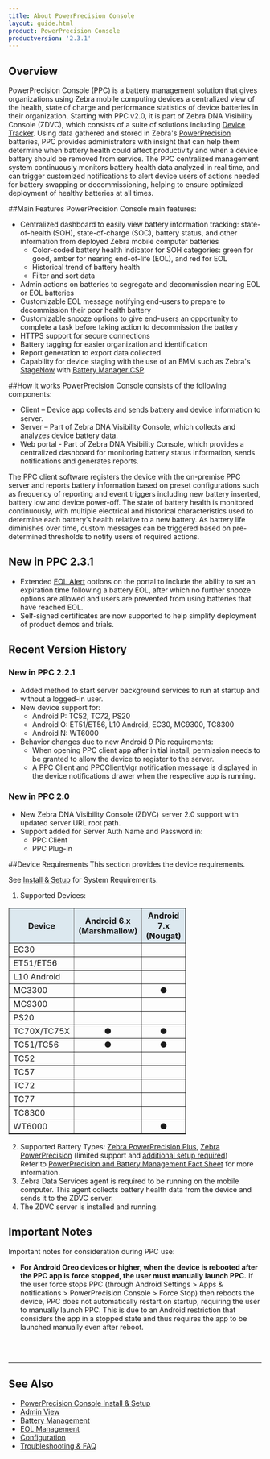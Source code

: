```yaml
---
title: About PowerPrecision Console
layout: guide.html
product: PowerPrecision Console
productversion: '2.3.1'
---
```


## Overview

PowerPrecision Console (PPC) is a battery management solution that gives organizations using Zebra mobile computing devices a centralized view of the health, state of charge and performance statistics of device batteries in their organization. Starting with PPC v2.0, it is part of Zebra DNA Visibility Console (ZDVC), which consists of a suite of solutions including [Device Tracker](/devicetracker/latest/guide/about). Using data gathered and stored in Zebra's [PowerPrecision](https://www.zebra.com/content/dam/zebra_new_ia/en-us/solutions-verticals/product/accessories/Mobile%20Computer%20Accessories/Batteries/Power%20Precision%20Battery%20Solutions/white-paper/power-precision-batteries-white-paper-en-us.pdf) batteries, PPC provides administrators with insight that can help them determine when battery health could affect productivity and when a device battery should be removed from service. The PPC centralized management system continuously monitors battery health data analyzed in real time, and can trigger customized notifications to alert device users of actions needed for battery swapping or decommissioning, helping to ensure optimized deployment of healthy batteries at all times.

##Main Features
PowerPrecision Console main features:
* Centralized dashboard to easily view battery information tracking: state-of-health (SOH), state-of-charge (SOC), battery status, and other information from deployed Zebra mobile computer batteries 
  * Color-coded battery health indicator for SOH categories: green for good, amber for nearing end-of-life (EOL), and red for EOL
  * Historical trend of battery health 
  * Filter and sort data 
* Admin actions on batteries to segregate and decommission nearing EOL or EOL batteries
* Customizable EOL message notifying end-users to prepare to decommission their poor health battery
* Customizable snooze options to give end-users an opportunity to complete a task before taking action to decommission the battery
* HTTPS support for secure connections 
* Battery tagging for easier organization and identification
* Report generation to export data collected 
* Capability for device staging with the use of an EMM such as Zebra's [StageNow](/stagenow/latest/about) with [Battery Manager CSP](/mx/batterymgr).

##How it works
PowerPrecision Console consists of the following components:
* Client – Device app collects and sends battery and device information to server.
* Server – Part of Zebra DNA Visibility Console, which collects and analyzes device battery data.
* Web portal - Part of Zebra DNA Visibility Console, which provides a centralized dashboard for monitoring battery status information, sends notifications and generates reports.

The PPC client software registers the device with the on-premise PPC server and reports battery information based on preset configurations such as frequency of reporting and event triggers including new battery inserted, battery low and device power-off. The state of battery health is monitored continuously, with multiple electrical and historical characteristics used to determine each battery’s health relative to a new battery. As battery life diminishes over time, custom messages can be triggered based on pre-determined thresholds to notify users of required actions. 

## New in PPC 2.3.1
* Extended [EOL Alert](../config) options on the portal to include the ability to set an expiration time following a battery EOL, after which no further snooze options are allowed and users are prevented from using batteries that have reached EOL.
* Self-signed certificates are now supported to help simplify deployment of product demos and trials.


## Recent Version History
### New in PPC 2.2.1
* Added method to start server background services to run at startup and without a logged-in user.
* New device support for: 
  * Android P: TC52, TC72, PS20
  * Android O: ET51/ET56, L10 Android, EC30, MC9300, TC8300
  * Android N: WT6000
* Behavior changes due to new Android 9 Pie requirements:
  * When opening PPC client app after initial install, permission needs to be granted to allow the device to register to the server.
  * A PPC Client and PPCClientMgr notification message is displayed in the device notifications drawer when the respective app is running.  

### New in PPC 2.0
* New Zebra DNA Visibility Console (ZDVC) server 2.0 support with updated server URL root path.
* Support added for Server Auth Name and Password in:
  * PPC Client
  * PPC Plug-in

##Device Requirements
This section provides the device requirements.

See [Install & Setup](../setup) for System Requirements.

1. Supported Devices:
  <table class="facelift" align="center" style="width:70%" border="1" padding="5px">
    <tr bgcolor="#dce8ef">
      <th>Device</th>
      <th style="text-align:center">Android 6.x <br>(Marshmallow)</th>
      <th style="text-align:center">Android 7.x <br>(Nougat)</th>
      <th style="text-align:center">Android 8.x <br>(Oreo)</th>
      <th style="text-align:center">Android 9.x <br>(Pie)</th>
    </tr>
    <tr>
      <td>EC30</td>
      <td></td>
      <td></td>
      <td style="text-align:center">&#x25cf;</td>
      <td></td>
    </tr>
    <tr>
      <td>ET51/ET56</td>
      <td></td>
      <td></td>
      <td style="text-align:center">&#x25cf;</td>
      <td></td>
    </tr>
    <tr>
      <td>L10 Android</td>
      <td></td>
      <td></td>
      <td style="text-align:center">&#x25cf;</td>
      <td></td>
    </tr>
    <tr>
      <td>MC3300 </td>
      <td></td>
      <td style="text-align:center">&#x25cf;</td>
      <td style="text-align:center">&#x25cf;</td>
      <td></td>
    </tr>
    <tr>
      <td>MC9300</td>
      <td></td>
      <td></td>
      <td style="text-align:center">&#x25cf;</td>
      <td></td>
    </tr>
    <tr>
      <td>PS20</td>
      <td></td>
      <td></td>
      <td></td>
      <td style="text-align:center">&#x25cf;</td>
    </tr>
    <tr>
      <td>TC70X/TC75X</td>
      <td style="text-align:center">&#x25cf;</td>
      <td style="text-align:center">&#x25cf;</td>
      <td style="text-align:center">&#x25cf;</td>
      <td></td>
    </tr>
    <tr>
      <td>TC51/TC56 </td>
      <td style="text-align:center">&#x25cf;</td>
      <td style="text-align:center">&#x25cf;</td>
      <td style="text-align:center">&#x25cf;</td>
      <td></td>
    </tr>
    <tr>
      <td>TC52</td>
      <td></td>
      <td></td>
      <td style="text-align:center">&#x25cf;</td>
      <td style="text-align:center">&#x25cf;</td>
    </tr>
    <tr>
      <td>TC57</td>
      <td></td>
      <td></td>
      <td style="text-align:center">&#x25cf;</td>
      <td></td>
    </tr>
    <tr>
      <td>TC72</td>
      <td></td>
      <td></td>
      <td style="text-align:center">&#x25cf;</td>
      <td style="text-align:center">&#x25cf;</td>
    </tr>
    <tr>
      <td>TC77</td>
      <td></td>
      <td></td>
      <td style="text-align:center">&#x25cf;</td>
      <td></td>
    </tr>
    <tr>
      <td>TC8300</td>
      <td></td>
      <td></td>
      <td style="text-align:center">&#x25cf;</td>
      <td></td>
    </tr>
    <tr>
      <td>WT6000</td>
      <td></td>
      <td style="text-align:center">&#x25cf;</td>
      <td></td>
      <td></td>
    </tr>
  </table>
  
2. Supported Battery Types: [Zebra PowerPrecision Plus](https://www.zebra.com/us/en/products/accessories/powerprecision-battery-solutions.html), [Zebra PowerPrecision](https://www.zebra.com/us/en/products/accessories/powerprecision-battery-solutions.html)  (limited support and [additional setup required](../mgmt/#powerprecisionbatteries))  <br>
Refer to [PowerPrecision and Battery Management Fact Sheet](https://www.zebra.com/content/dam/zebra_new_ia/en-us/solutions-verticals/product/Software/Mobility%20Software/powerprecision/fact-sheets/data-capture-dna-power-precision-fact-sheet-en-us.pdf) for more information.
3. Zebra Data Services agent is required to be running on the mobile computer. This agent collects battery health data from the device and sends it to the ZDVC server. 
4. The ZDVC server is installed and running.

## Important Notes
Important notes for consideration during PPC use:
* **For Android Oreo devices or higher, when the device is rebooted after the PPC app is force stopped, the user must manually launch PPC.** If the user force stops PPC (through Android Settings > Apps & notifications > PowerPrecision Console > Force Stop) then reboots the device, PPC does not automatically restart on startup, requiring the user to manually launch PPC. This is due to an Android restriction that considers the app in a stopped state and thus requires the app to be launched manually even after reboot. 
<br>
<br>

-----

## See Also

* [PowerPrecision Console Install & Setup](../setup)
* [Admin View](../admin)
* [Battery Management](../mgmt)
* [EOL Management](../eol)
* [Configuration](../config)
* [Troubleshooting & FAQ](../troubleshooting)


